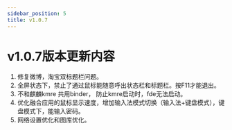 ```yaml
---
sidebar_position: 5
title: v1.0.7
---
```


# v1.0.7版本更新内容

1. 修复微博，淘宝双标题栏问题。
2. 全屏状态下，禁止了通过鼠标能随意呼出状态栏和标题栏。按F11才能退出。
3. 不和麒麟kmre 共用binder， 防止kmre启动时，fde无法启动。
4. 优化融合应用的鼠标显示速度，增加输入法模式切换（输入法+键盘模式），键盘模式下，能输入密码。
5. 网络设置优化和图库优化。